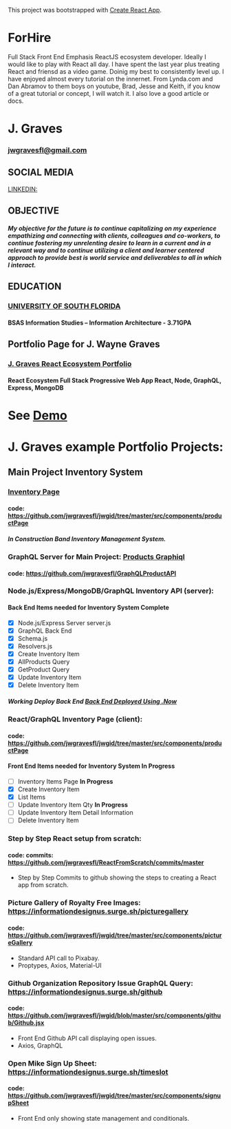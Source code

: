 This project was bootstrapped with [Create React App](https://github.com/facebookincubator/create-react-app).

# ForHire
  Full Stack Front End Emphasis ReactJS ecosystem developer.  Ideally I would like to play with React all day.  I have spent the last year plus treating React and friensd as a video game.  Doinig my best to consistently level up.  I have enjoyed almost every tutorial on the innernet.  From Lynda.com and Dan Abramov to them boys on youtube, Brad, Jesse and Keith, if you know of a great tutorial or concept, I will watch it.  I also love a good article or docs.  

# J. Graves
### jwgravesfl@gmail.com

## SOCIAL MEDIA
[LINKEDIN:](https://www.linkedin.com/in/jwgravesfl/)

## OBJECTIVE
##### My objective for the future is to continue capitalizing on my experience empathizing and connecting with clients, colleagues and co-workers, to continue fostering my unrelenting desire to learn in a current and in a relevant way and to continue utilizing a client and learner centered approach to provide best is world service and deliverables to all in which I interact.

## EDUCATION
### [UNIVERSITY OF SOUTH FLORIDA](http://www.usf.edu/)
#### BSAS Information Studies – Information Architecture - 3.71GPA

## Portfolio Page for **J. Wayne Graves**
### [J. Graves React Ecosystem Portfolio](https://github.com/jwgravesfl/jwgid) 
#### React Ecosystem Full Stack Progressive Web App React, Node, GraphQL, Express, MongoDB

# See [Demo](https://informationdesignus.surge.sh/)


# J. Graves example Portfolio Projects:

## **Main Project** Inventory System 
### [Inventory Page](https://informationdesignus.surge.sh/productpage)
#### code: https://github.com/jwgravesfl/jwgid/tree/master/src/components/productPage
  ##### In Construction Band Inventory Management System.

### **GraphQL Server for Main Project:** [Products Graphiql](https://gql-api-kdwnwzplsd.now.sh/graphql)
#### code: https://github.com/jwgravesfl/GraphQLProductAPI 


### **Node.js/Express/MongoDB/GraphQL Inventory API (server):**
#### Back End Items needed for Inventory System  **Complete**
- [x] Node.js/Express Server server.js
- [x] GraphQL Back End
- [x] Schema.js  
- [x] Resolvers.js
- [x] Create Inventory Item
- [x] AllProducts Query
- [x] GetProduct Query
- [x] Update Inventory Item
- [x] Delete Inventory Item

##### Working      Deploy Back End [Back End Deployed Using .Now](https://gql-api-kdwnwzplsd.now.sh)

### **React/GraphQL Inventory Page (client):** 
#### code: https://github.com/jwgravesfl/jwgid/tree/master/src/components/productPage

#### Front End Items needed for Inventory System  **In Progress**
- [ ] Inventory Items Page **In Progress**
- [x] Create Inventory Item
- [x] List Items
- [ ] Update Inventory Item Qty **In Progress**
- [ ] Update Inventory Item Detail Information
- [ ] Delete Inventory Item

### **Step by Step React setup from scratch:** 
####   code: commits: https://github.com/jwgravesfl/ReactFromScratch/commits/master
- Step by Step Commits to github showing the steps to creating a React app from scratch.

### **Picture Gallery of Royalty Free Images:** https://informationdesignus.surge.sh/picturegallery
####   code: https://github.com/jwgravesfl/jwgid/tree/master/src/components/pictureGallery
- Standard API call to Pixabay.    
- Proptypes, Axios, Material-UI

### **Github Organization Repository Issue GraphQL Query:** https://informationdesignus.surge.sh/github
####  code: https://github.com/jwgravesfl/jwgid/blob/master/src/components/github/Github.jsx
- Front End Github API call displaying open issues.  
- Axios, GraphQL

### **Open Mike Sign Up Sheet:**  https://informationdesignus.surge.sh/timeslot
####   code: https://github.com/jwgravesfl/jwgid/tree/master/src/components/signupSheet
- Front End only showing state management and conditionals.
